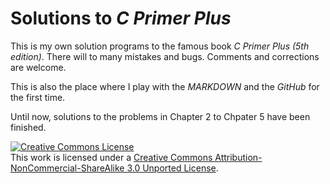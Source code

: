 Solutions to *C Primer Plus*
============================

This is my own solution programs to the famous book  *C Primer Plus (5th edition)*. 
There will to many mistakes and bugs. Comments and corrections are welcome.

This is also the place where I play with the *MARKDOWN* and the *GitHub* for the first time.

Until now, solutions to the problems in Chapter 2 to Chpater 5 have been finished.

<a rel="license" href="http://creativecommons.org/licenses/by-nc-sa/3.0/deed.en_US"><img alt="Creative Commons License" style="border-width:0" src="http://i.creativecommons.org/l/by-nc-sa/3.0/88x31.png" /></a><br />This work is licensed under a <a rel="license" href="http://creativecommons.org/licenses/by-nc-sa/3.0/deed.en_US">Creative Commons Attribution-NonCommercial-ShareAlike 3.0 Unported License</a>.